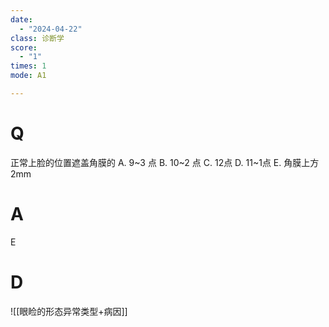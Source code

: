 ```yaml
---
date:
  - "2024-04-22"
class: 诊断学
score:
  - "1"
times: 1
mode: A1

--- 
```



# Q
正常上脸的位置遮盖角膜的
A. 9~3 点 
B. 10~2 点 
C. 12点
D. 11~1点 
E. 角膜上方 2mm

# A

E



# D
![[眼睑的形态异常类型+病因]]